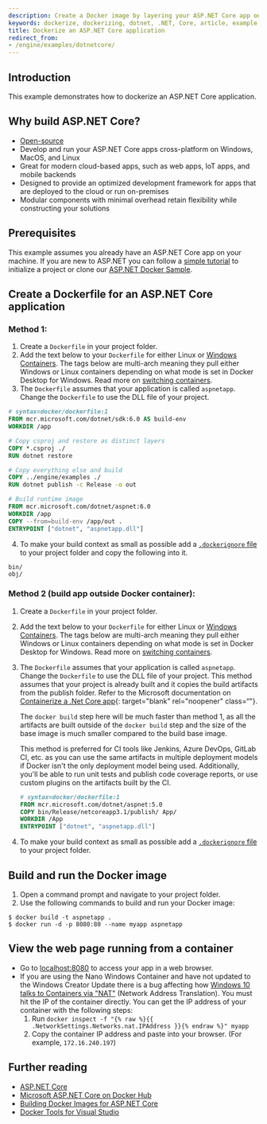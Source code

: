 ```yaml
---
description: Create a Docker image by layering your ASP.NET Core app on debian for Linux Containers or with Windows Nano Server containers using a Dockerfile.
keywords: dockerize, dockerizing, dotnet, .NET, Core, article, example, platform, installation, containers, images, image, dockerfile, build, asp.net, asp.net core
title: Dockerize an ASP.NET Core application
redirect_from:
- /engine/examples/dotnetcore/
---
```


## Introduction

This example demonstrates how to dockerize an ASP.NET Core application.

## Why build ASP.NET Core?

- [Open-source](https://github.com/aspnet/home)
- Develop and run your ASP.NET Core apps cross-platform on Windows, MacOS, and
  Linux
- Great for modern cloud-based apps, such as web apps, IoT apps, and mobile
  backends
- Designed to provide an optimized development framework for apps that are
  deployed to the cloud or run on-premises
- Modular components with minimal overhead retain flexibility while
constructing your solutions

## Prerequisites

This example assumes you already have an ASP.NET Core app
on your machine. If you are new to ASP.NET you can follow a
[simple tutorial](https://www.asp.net/get-started) to initialize a project or
clone our [ASP.NET Docker Sample](https://github.com/dotnet/dotnet-docker/tree/master/samples/aspnetapp).

## Create a Dockerfile for an ASP.NET Core application

### Method 1:

1.  Create a `Dockerfile` in your project folder.
2.  Add the text below to your `Dockerfile` for either Linux or
    [Windows Containers](https://docs.microsoft.com/virtualization/windowscontainers/about/).
    The tags below are multi-arch meaning they pull either Windows or
    Linux containers depending on what mode is set in
    Docker Desktop for Windows. Read more on
    [switching containers](../desktop/faqs/windowsfaqs.md#how-do-i-switch-between-windows-and-linux-containers).
3.  The `Dockerfile` assumes that your application is called `aspnetapp`. Change
   the `Dockerfile` to use the DLL file of your project.

```dockerfile
# syntax=docker/dockerfile:1
FROM mcr.microsoft.com/dotnet/sdk:6.0 AS build-env
WORKDIR /app

# Copy csproj and restore as distinct layers
COPY *.csproj ./
RUN dotnet restore

# Copy everything else and build
COPY ../engine/examples ./
RUN dotnet publish -c Release -o out

# Build runtime image
FROM mcr.microsoft.com/dotnet/aspnet:6.0
WORKDIR /app
COPY --from=build-env /app/out .
ENTRYPOINT ["dotnet", "aspnetapp.dll"]
```

4.  To make your build context as small as possible add a [`.dockerignore`
   file](/engine/reference/builder/#dockerignore-file)
   to your project folder and copy the following into it.

```dockerignore
bin/
obj/
```

### Method 2 (build app outside Docker container):

1.  Create a `Dockerfile` in your project folder.
2.  Add the text below to your `Dockerfile` for either Linux or
    [Windows Containers](https://docs.microsoft.com/virtualization/windowscontainers/about/).
    The tags below are multi-arch meaning they pull either Windows or
    Linux containers depending on what mode is set in
    Docker Desktop for Windows. Read more on
    [switching containers](../desktop/faqs/windowsfaqs.md#how-do-i-switch-between-windows-and-linux-containers).
3.  The `Dockerfile` assumes that your application is called `aspnetapp`. Change the `Dockerfile` to use the DLL file of your project. This method assumes that your project is already built and it copies the build artifacts from the publish folder. Refer to the Microsoft documentation on [Containerize a .Net Core app](https://docs.microsoft.com/en-us/dotnet/core/docker/build-container?tabs=windows#create-the-dockerfile){: target="blank" rel="noopener" class=“"}.

    The `docker build` step here will be much faster than method 1, as all the artifacts are built outside of the `docker build` step and the size of the base     image is much smaller compared to the build base image.

    This method is preferred for CI tools like Jenkins, Azure DevOps, GitLab CI, etc. as you can use the same artifacts in multiple deployment models if Docker     isn't the only deployment model being used. Additionally, you'll be able to run unit tests and publish code coverage reports, or use custom plugins on the     artifacts built by the CI.

      ```dockerfile
      # syntax=docker/dockerfile:1
      FROM mcr.microsoft.com/dotnet/aspnet:5.0
      COPY bin/Release/netcoreapp3.1/publish/ App/
      WORKDIR /App
      ENTRYPOINT ["dotnet", "aspnetapp.dll"]
      ```
  
4.  To make your build context as small as possible add a [`.dockerignore`
   file](/engine/reference/builder/#dockerignore-file)
   to your project folder.
   
## Build and run the Docker image

1.  Open a command prompt and navigate to your project folder.
2.  Use the following commands to build and run your Docker image:

```console
$ docker build -t aspnetapp .
$ docker run -d -p 8080:80 --name myapp aspnetapp
```

## View the web page running from a container

* Go to [localhost:8080](http://localhost:8080) to access your app in a web browser.
* If you are using the Nano Windows Container
  and have not updated to the Windows Creator Update there is a bug affecting how
  [Windows 10 talks to Containers via "NAT"](https://github.com/Microsoft/Virtualization-Documentation/issues/181#issuecomment-252671828)
  (Network Address Translation). You must hit the IP of the container
  directly. You can get the IP address of your container with the following
  steps:
  1.  Run `docker inspect -f "{% raw %}{{ .NetworkSettings.Networks.nat.IPAddress }}{% endraw %}" myapp`
  2.  Copy the container IP address and paste into your browser.
  (For example, `172.16.240.197`)

## Further reading

  - [ASP.NET Core](https://docs.microsoft.com/aspnet/core/)
  - [Microsoft ASP.NET Core on Docker Hub](https://hub.docker.com/_/microsoft-dotnet-sdk/)
  - [Building Docker Images for ASP.NET Core](https://docs.microsoft.com/aspnet/core/host-and-deploy/docker/building-net-docker-images)
  - [Docker Tools for Visual Studio](https://docs.microsoft.com/dotnet/articles/core/docker/visual-studio-tools-for-docker)
